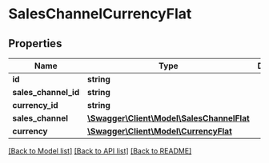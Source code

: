 # SalesChannelCurrencyFlat

## Properties
Name | Type | Description | Notes
------------ | ------------- | ------------- | -------------
**id** | **string** |  | [optional] 
**sales_channel_id** | **string** |  | 
**currency_id** | **string** |  | 
**sales_channel** | [**\Swagger\Client\Model\SalesChannelFlat**](SalesChannelFlat.md) |  | [optional] 
**currency** | [**\Swagger\Client\Model\CurrencyFlat**](CurrencyFlat.md) |  | [optional] 

[[Back to Model list]](../../README.md#documentation-for-models) [[Back to API list]](../../README.md#documentation-for-api-endpoints) [[Back to README]](../../README.md)

